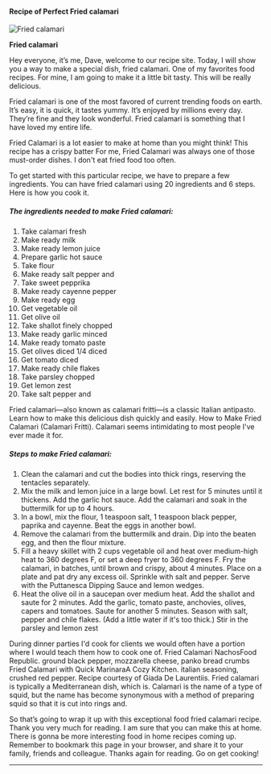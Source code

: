             

#### Recipe of Perfect Fried calamari

![Fried calamari](https://img-global.cpcdn.com/recipes/d7ac505c7d8f9034/751x532cq70/fried-calamari-recipe-main-photo.jpg)

**Fried calamari**

Hey everyone, it’s me, Dave, welcome to our recipe site. Today, I will show you a way to make a special dish, fried calamari. One of my favorites food recipes. For mine, I am going to make it a little bit tasty. This will be really delicious.

Fried calamari is one of the most favored of current trending foods on earth. It’s easy, it is quick, it tastes yummy. It’s enjoyed by millions every day. They’re fine and they look wonderful. Fried calamari is something that I have loved my entire life.

Fried Calamari is a lot easier to make at home than you might think! This recipe has a crispy batter For me, Fried Calamari was always one of those must-order dishes. I don't eat fried food too often.

To get started with this particular recipe, we have to prepare a few ingredients. You can have fried calamari using 20 ingredients and 6 steps. Here is how you cook it.

##### The ingredients needed to make Fried calamari:

1.  Take calamari fresh
2.  Make ready milk
3.  Make ready lemon juice
4.  Prepare garlic hot sauce
5.  Take flour
6.  Make ready salt pepper and
7.  Take sweet pepprika
8.  Make ready cayenne pepper
9.  Make ready egg
10.  Get vegetable oil
11.  Get olive oil
12.  Take shallot finely chopped
13.  Make ready garlic minced
14.  Make ready tomato paste
15.  Get olives diced 1/4 diced
16.  Get tomato diced
17.  Make ready chile flakes
18.  Take parsley chopped
19.  Get lemon zest
20.  Take salt pepper and

Fried calamari—also known as calamari fritti—is a classic Italian antipasto. Learn how to make this delicious dish quickly and easily. How to Make Fried Calamari (Calamari Fritti). Calamari seems intimidating to most people I've ever made it for.

##### Steps to make Fried calamari:

1.  Clean the calamari and cut the bodies into thick rings, reserving the tentacles separately.
2.  Mix the milk and lemon juice in a large bowl. Let rest for 5 minutes until it thickens. Add the garlic hot sauce. Add the calamari and soak in the buttermilk for up to 4 hours.
3.  In a bowl, mix the flour, 1 teaspoon salt, 1 teaspoon black pepper, paprika and cayenne. Beat the eggs in another bowl.
4.  Remove the calamari from the buttermilk and drain. Dip into the beaten egg, and then the flour mixture.
5.  Fill a heavy skillet with 2 cups vegetable oil and heat over medium-high heat to 360 degrees F, or set a deep fryer to 360 degrees F. Fry the calamari, in batches, until brown and crispy, about 4 minutes. Place on a plate and pat dry any excess oil. Sprinkle with salt and pepper. Serve with the Puttanesca Dipping Sauce and lemon wedges.
6.  Heat the olive oil in a saucepan over medium heat. Add the shallot and saute for 2 minutes. Add the garlic, tomato paste, anchovies, olives, capers and tomatoes. Saute for another 5 minutes. Season with salt, pepper and chile flakes. (Add a little water if it's too thick.) Stir in the parsley and lemon zest

During dinner parties I'd cook for clients we would often have a portion where I would teach them how to cook one of. Fried Calamari NachosFood Republic. ground black pepper, mozzarella cheese, panko bread crumbs Fried Calamari with Quick MarinaraA Cozy Kitchen. italian seasoning, crushed red pepper. Recipe courtesy of Giada De Laurentiis. Fried calamari is typically a Mediterranean dish, which is. Calamari is the name of a type of squid, but the name has become synonymous with a method of preparing squid so that it is cut into rings and.

So that’s going to wrap it up with this exceptional food fried calamari recipe. Thank you very much for reading. I am sure that you can make this at home. There is gonna be more interesting food in home recipes coming up. Remember to bookmark this page in your browser, and share it to your family, friends and colleague. Thanks again for reading. Go on get cooking!

* * *